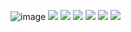 ![image]({https://img.shields.io/badge/rabbitmq-%23FF6600.svg?&style=for-the-badge&logo=rabbitmq&logoColor=white})
<img src="{https://img.shields.io/badge/rabbitmq-%23FF6600.svg?&style=for-the-badge&logo=rabbitmq&logoColor=white}" />
<img src="{https://img.shields.io/badge/React_Native-20232A?style=for-the-badge&logo=react&logoColor=61DAFB}"/>
<img src="{https://img.shields.io/badge/fastapi-109989?style=for-the-badge&logo=FASTAPI&logoColor=white}"/>
<img src="{https://img.shields.io/badge/MongoDB-4EA94B?style=for-the-badge&logo=mongodb&logoColor=white}"/>
<img src="{https://img.shields.io/badge/redis-%23DD0031.svg?&style=for-the-badge&logo=redis&logoColor=white}"/>
<img src="{https://img.shields.io/badge/Appwrite-F02E65?style=for-the-badge&logo=Appwrite&logoColor=black}"/>